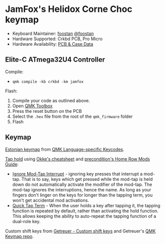 # JamFox's Helidox Corne Choc keymap

* Keyboard Maintainer: [foostan](https://github.com/foostan/) [@foostan](https://twitter.com/foostan)  
* Hardware Supported: Crkbd PCB, Pro Micro  
* Hardware Availability: [PCB & Case Data](https://github.com/foostan/crkbd)

## Elite-C ATmega32U4 Controller

Compile:

- `qmk compile -kb crkbd -km jamfox`

Flash:

1. Compile your code as outlined above.
2. Open [QMK Toolbox](https://github.com/qmk/qmk_toolbox)
3. Press the reset button on the PCB
4. Select the `.hex` file from the root of the `qmk_firmware` folder
5. Flash

## Keymap

[Estonian keymap](https://github.com/qmk/qmk_firmware/blob/master/quantum/keymap_extras/keymap_estonian.h) from [QMK Language-specific Keycodes](https://docs.qmk.fm/#/reference_keymap_extras).

[Tap hold](https://docs.qmk.fm/#/tap_hold) using [Okke's cheatsheet](https://cdn.discordapp.com/attachments/663573863480950808/757162393209012304/modtap.pdf) and [precondition's Home Row Mods Guide](https://precondition.github.io/home-row-mods#tap-hold-configuration-settings):

- [Ignore Mod-Tap Interrupt](https://docs.qmk.fm/#/tap_hold?id=ignore-mod-tap-interrupt) - ignoring key presses that interrupt a mod-tap. That is to say, keys which get pressed while the mod-tap is held down do not automatically activate the modifier of the mod-tap. The mod-tap ignores the interruptions, hence the name. As long as your fingers don't linger on the keys for longer than the tapping term, you won't get accidental mod activations.
- [Quick Tap Term](https://docs.qmk.fm/#/tap_hold?id=quick-tap-term) - When the user holds a key after tapping it, the tapping function is repeated by default, rather than activating the hold function. This allows keeping the ability to auto-repeat the tapping function of a dual-role key.

Custom shift keys from [Getreuer - Custom shift keys](https://getreuer.info/posts/keyboards/custom-shift-keys/index.html) and Getreuer's [QMK Keymap repo](https://github.com/getreuer/qmk-keymap).
